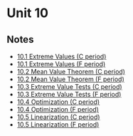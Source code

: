 # Unit 10

## Notes

- <a href="../notes/PCHA_10.1_ExtremeValues_C.pdf">10.1 Extreme Values (C period)</a>
- <a href="../notes/PCHA_10.1_ExtremeValues_F.pdf">10.1 Extreme Values (F period)</a>
- <a href="../notes/PCHA_10.2_MeanValueTheorem_C.pdf">10.2 Mean Value Theorem (C period)</a>
- <a href="../notes/PCHA_10.2_MeanValueTheorem_F.pdf">10.2 Mean Value Theorem (F period)</a>
- <a href="../notes/PCHA_10.3_ExtremeValueTests_C.pdf">10.3 Extreme Value Tests (C period)</a>
- <a href="../notes/PCHA_10.3_ExtremeValueTests_F.pdf">10.3 Extreme Value Tests (F period)</a>
- <a href="../notes/PCHA_10.4_Optimization_C.pdf">10.4 Optimization (C period)</a>
- <a href="../notes/PCHA_10.4_Optimization_F.pdf">10.4 Optimization (F period)</a>
- <a href="../notes/PCHA_10.5_Linearization_C.pdf">10.5 Linearization (C period)</a>
- <a href="../notes/PCHA_10.5_Linearization_F.pdf">10.5 Linearization (F period)</a>

